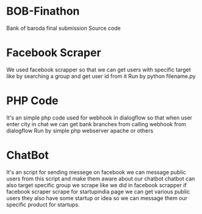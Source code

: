 # BOB-Finathon
Bank of baroda final submission Source code


# Facebook Scraper
We used facebook scrapper so that we can get users with specific target like by searching a group and get user id from it
Run by python filename.py

# PHP Code
It's an simple php code used for webhook in dialogflow so that when user enter city in chat we can get bank branches from calling webhook from dialogflow 
Run by simple php webserver apache or others

# ChatBot
It's an script for sending messege on facebook we can message public users from this script and make them aware about our chatbot chatbot can also target specific group we scrape like we did in facebook scrapper if facebook scraper scrape for startupindia page we can get various public users they also have some startup or idea so we can message them our specific product for startups.
